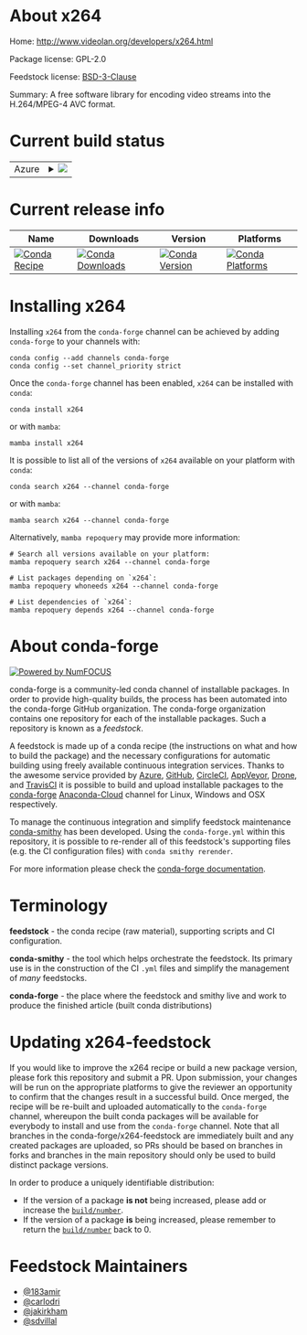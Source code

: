 About x264
==========

Home: http://www.videolan.org/developers/x264.html

Package license: GPL-2.0

Feedstock license: [BSD-3-Clause](https://github.com/conda-forge/x264-feedstock/blob/main/LICENSE.txt)

Summary: A free software library for encoding video streams into the H.264/MPEG-4 AVC format.

Current build status
====================


<table>
    
  <tr>
    <td>Azure</td>
    <td>
      <details>
        <summary>
          <a href="https://dev.azure.com/conda-forge/feedstock-builds/_build/latest?definitionId=2150&branchName=main">
            <img src="https://dev.azure.com/conda-forge/feedstock-builds/_apis/build/status/x264-feedstock?branchName=main">
          </a>
        </summary>
        <table>
          <thead><tr><th>Variant</th><th>Status</th></tr></thead>
          <tbody><tr>
              <td>linux_64</td>
              <td>
                <a href="https://dev.azure.com/conda-forge/feedstock-builds/_build/latest?definitionId=2150&branchName=main">
                  <img src="https://dev.azure.com/conda-forge/feedstock-builds/_apis/build/status/x264-feedstock?branchName=main&jobName=linux&configuration=linux_64_" alt="variant">
                </a>
              </td>
            </tr><tr>
              <td>linux_aarch64</td>
              <td>
                <a href="https://dev.azure.com/conda-forge/feedstock-builds/_build/latest?definitionId=2150&branchName=main">
                  <img src="https://dev.azure.com/conda-forge/feedstock-builds/_apis/build/status/x264-feedstock?branchName=main&jobName=linux&configuration=linux_aarch64_" alt="variant">
                </a>
              </td>
            </tr><tr>
              <td>linux_ppc64le</td>
              <td>
                <a href="https://dev.azure.com/conda-forge/feedstock-builds/_build/latest?definitionId=2150&branchName=main">
                  <img src="https://dev.azure.com/conda-forge/feedstock-builds/_apis/build/status/x264-feedstock?branchName=main&jobName=linux&configuration=linux_ppc64le_" alt="variant">
                </a>
              </td>
            </tr><tr>
              <td>osx_64</td>
              <td>
                <a href="https://dev.azure.com/conda-forge/feedstock-builds/_build/latest?definitionId=2150&branchName=main">
                  <img src="https://dev.azure.com/conda-forge/feedstock-builds/_apis/build/status/x264-feedstock?branchName=main&jobName=osx&configuration=osx_64_" alt="variant">
                </a>
              </td>
            </tr><tr>
              <td>osx_arm64</td>
              <td>
                <a href="https://dev.azure.com/conda-forge/feedstock-builds/_build/latest?definitionId=2150&branchName=main">
                  <img src="https://dev.azure.com/conda-forge/feedstock-builds/_apis/build/status/x264-feedstock?branchName=main&jobName=osx&configuration=osx_arm64_" alt="variant">
                </a>
              </td>
            </tr><tr>
              <td>win_64</td>
              <td>
                <a href="https://dev.azure.com/conda-forge/feedstock-builds/_build/latest?definitionId=2150&branchName=main">
                  <img src="https://dev.azure.com/conda-forge/feedstock-builds/_apis/build/status/x264-feedstock?branchName=main&jobName=win&configuration=win_64_" alt="variant">
                </a>
              </td>
            </tr>
          </tbody>
        </table>
      </details>
    </td>
  </tr>
</table>

Current release info
====================

| Name | Downloads | Version | Platforms |
| --- | --- | --- | --- |
| [![Conda Recipe](https://img.shields.io/badge/recipe-x264-green.svg)](https://anaconda.org/conda-forge/x264) | [![Conda Downloads](https://img.shields.io/conda/dn/conda-forge/x264.svg)](https://anaconda.org/conda-forge/x264) | [![Conda Version](https://img.shields.io/conda/vn/conda-forge/x264.svg)](https://anaconda.org/conda-forge/x264) | [![Conda Platforms](https://img.shields.io/conda/pn/conda-forge/x264.svg)](https://anaconda.org/conda-forge/x264) |

Installing x264
===============

Installing `x264` from the `conda-forge` channel can be achieved by adding `conda-forge` to your channels with:

```
conda config --add channels conda-forge
conda config --set channel_priority strict
```

Once the `conda-forge` channel has been enabled, `x264` can be installed with `conda`:

```
conda install x264
```

or with `mamba`:

```
mamba install x264
```

It is possible to list all of the versions of `x264` available on your platform with `conda`:

```
conda search x264 --channel conda-forge
```

or with `mamba`:

```
mamba search x264 --channel conda-forge
```

Alternatively, `mamba repoquery` may provide more information:

```
# Search all versions available on your platform:
mamba repoquery search x264 --channel conda-forge

# List packages depending on `x264`:
mamba repoquery whoneeds x264 --channel conda-forge

# List dependencies of `x264`:
mamba repoquery depends x264 --channel conda-forge
```


About conda-forge
=================

[![Powered by
NumFOCUS](https://img.shields.io/badge/powered%20by-NumFOCUS-orange.svg?style=flat&colorA=E1523D&colorB=007D8A)](https://numfocus.org)

conda-forge is a community-led conda channel of installable packages.
In order to provide high-quality builds, the process has been automated into the
conda-forge GitHub organization. The conda-forge organization contains one repository
for each of the installable packages. Such a repository is known as a *feedstock*.

A feedstock is made up of a conda recipe (the instructions on what and how to build
the package) and the necessary configurations for automatic building using freely
available continuous integration services. Thanks to the awesome service provided by
[Azure](https://azure.microsoft.com/en-us/services/devops/), [GitHub](https://github.com/),
[CircleCI](https://circleci.com/), [AppVeyor](https://www.appveyor.com/),
[Drone](https://cloud.drone.io/welcome), and [TravisCI](https://travis-ci.com/)
it is possible to build and upload installable packages to the
[conda-forge](https://anaconda.org/conda-forge) [Anaconda-Cloud](https://anaconda.org/)
channel for Linux, Windows and OSX respectively.

To manage the continuous integration and simplify feedstock maintenance
[conda-smithy](https://github.com/conda-forge/conda-smithy) has been developed.
Using the ``conda-forge.yml`` within this repository, it is possible to re-render all of
this feedstock's supporting files (e.g. the CI configuration files) with ``conda smithy rerender``.

For more information please check the [conda-forge documentation](https://conda-forge.org/docs/).

Terminology
===========

**feedstock** - the conda recipe (raw material), supporting scripts and CI configuration.

**conda-smithy** - the tool which helps orchestrate the feedstock.
                   Its primary use is in the construction of the CI ``.yml`` files
                   and simplify the management of *many* feedstocks.

**conda-forge** - the place where the feedstock and smithy live and work to
                  produce the finished article (built conda distributions)


Updating x264-feedstock
=======================

If you would like to improve the x264 recipe or build a new
package version, please fork this repository and submit a PR. Upon submission,
your changes will be run on the appropriate platforms to give the reviewer an
opportunity to confirm that the changes result in a successful build. Once
merged, the recipe will be re-built and uploaded automatically to the
`conda-forge` channel, whereupon the built conda packages will be available for
everybody to install and use from the `conda-forge` channel.
Note that all branches in the conda-forge/x264-feedstock are
immediately built and any created packages are uploaded, so PRs should be based
on branches in forks and branches in the main repository should only be used to
build distinct package versions.

In order to produce a uniquely identifiable distribution:
 * If the version of a package **is not** being increased, please add or increase
   the [``build/number``](https://docs.conda.io/projects/conda-build/en/latest/resources/define-metadata.html#build-number-and-string).
 * If the version of a package **is** being increased, please remember to return
   the [``build/number``](https://docs.conda.io/projects/conda-build/en/latest/resources/define-metadata.html#build-number-and-string)
   back to 0.

Feedstock Maintainers
=====================

* [@183amir](https://github.com/183amir/)
* [@carlodri](https://github.com/carlodri/)
* [@jakirkham](https://github.com/jakirkham/)
* [@sdvillal](https://github.com/sdvillal/)


<!-- dummy commit to enable rerendering -->

